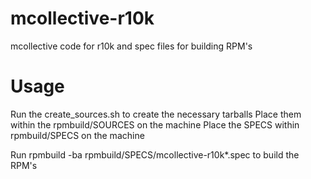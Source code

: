 mcollective-r10k
================

mcollective code for r10k and spec files for building RPM's

Usage
=====

Run the create_sources.sh to create the necessary tarballs
Place them within the rpmbuild/SOURCES on the machine
Place the SPECS within rpmbuild/SPECS on the machine

Run rpmbuild -ba rpmbuild/SPECS/mcollective-r10k*.spec to build the RPM's
